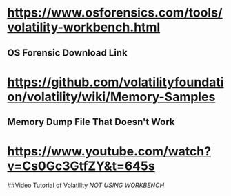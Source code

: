 # https://www.osforensics.com/tools/volatility-workbench.html

## OS Forensic Download Link

# https://github.com/volatilityfoundation/volatility/wiki/Memory-Samples 

## Memory Dump File That Doesn't Work 

# https://www.youtube.com/watch?v=Cs0Gc3GtfZY&t=645s

##Video Tutorial of Volatility *NOT USING WORKBENCH*
